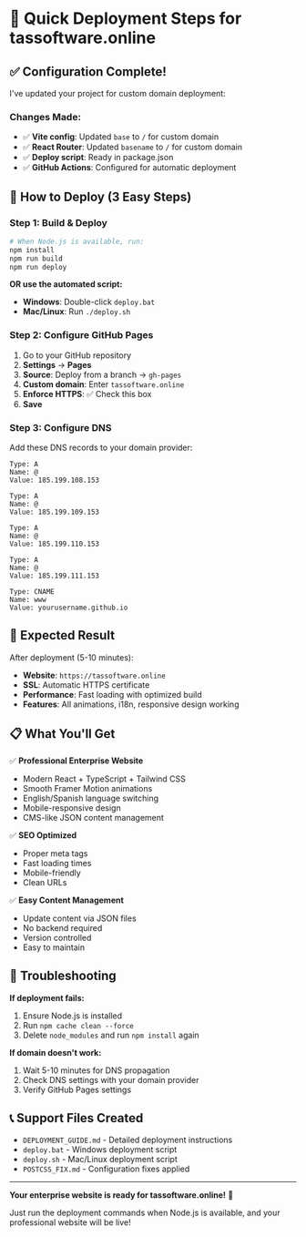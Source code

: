 # 🎯 Quick Deployment Steps for tassoftware.online

## ✅ Configuration Complete!

I've updated your project for custom domain deployment:

### Changes Made:
- ✅ **Vite config**: Updated `base` to `/` for custom domain
- ✅ **React Router**: Updated `basename` to `/` for custom domain
- ✅ **Deploy script**: Ready in package.json
- ✅ **GitHub Actions**: Configured for automatic deployment

## 🚀 How to Deploy (3 Easy Steps)

### Step 1: Build & Deploy
```bash
# When Node.js is available, run:
npm install
npm run build
npm run deploy
```

**OR use the automated script:**
- **Windows**: Double-click `deploy.bat`
- **Mac/Linux**: Run `./deploy.sh`

### Step 2: Configure GitHub Pages
1. Go to your GitHub repository
2. **Settings** → **Pages**
3. **Source**: Deploy from a branch → `gh-pages`
4. **Custom domain**: Enter `tassoftware.online`
5. **Enforce HTTPS**: ✅ Check this box
6. **Save**

### Step 3: Configure DNS
Add these DNS records to your domain provider:

```
Type: A
Name: @
Value: 185.199.108.153

Type: A  
Name: @
Value: 185.199.109.153

Type: A
Name: @
Value: 185.199.110.153

Type: A
Name: @
Value: 185.199.111.153

Type: CNAME
Name: www
Value: yourusername.github.io
```

## 🎉 Expected Result

After deployment (5-10 minutes):
- **Website**: `https://tassoftware.online`
- **SSL**: Automatic HTTPS certificate
- **Performance**: Fast loading with optimized build
- **Features**: All animations, i18n, responsive design working

## 📋 What You'll Get

✅ **Professional Enterprise Website**
- Modern React + TypeScript + Tailwind CSS
- Smooth Framer Motion animations
- English/Spanish language switching
- Mobile-responsive design
- CMS-like JSON content management

✅ **SEO Optimized**
- Proper meta tags
- Fast loading times
- Mobile-friendly
- Clean URLs

✅ **Easy Content Management**
- Update content via JSON files
- No backend required
- Version controlled
- Easy to maintain

## 🔧 Troubleshooting

**If deployment fails:**
1. Ensure Node.js is installed
2. Run `npm cache clean --force`
3. Delete `node_modules` and run `npm install` again

**If domain doesn't work:**
1. Wait 5-10 minutes for DNS propagation
2. Check DNS settings with your domain provider
3. Verify GitHub Pages settings

## 📞 Support Files Created

- `DEPLOYMENT_GUIDE.md` - Detailed deployment instructions
- `deploy.bat` - Windows deployment script
- `deploy.sh` - Mac/Linux deployment script
- `POSTCSS_FIX.md` - Configuration fixes applied

---

**Your enterprise website is ready for tassoftware.online!** 🚀

Just run the deployment commands when Node.js is available, and your professional website will be live!

